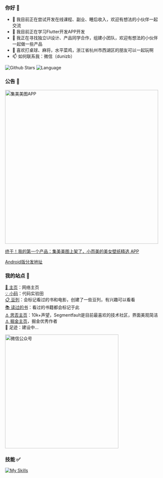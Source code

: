 ### 你好 👋

- 🔭 我目前正在尝试开发在线课程、副业、睡后收入，欢迎有想法的小伙伴一起交流
- 🌱 我目前正在学习Flutter开发APP开发
- 👯 我正在寻找独立UI设计、产品同学合作，组建小团队，欢迎有想法的小伙伴一起做一些产品
- 🚴 喜欢打桌球、麻将，水平菜鸡，浙江省杭州市西湖区的朋友可以一起玩啊
- 📫 如何联系我：微信（dunizb）

![Github Stars](https://github-readme-stats.vercel.app/api?username=dunizb&show_icons=true&hide=contribs)
![Language](https://github-readme-stats.vercel.app/api/top-langs/?username=dunizb&layout=compact)

### 公告 🎉

<img src="https://s2.loli.net/2022/03/21/GvZEIwcpFR1Ds8B.png" width="500" alt="集美美图APP" />

[终于！我的第一个产品：集美美图上架了，小而美的美女壁纸精选 APP](https://mp.weixin.qq.com/s/rpm-BWiAbcAP2OWv0BS_jw)

[Android版分发地址](https://www.pgyer.com/jimei-android)



### 我的站点 📍

[🔴 主页](https://mo.run/zhangbing)：网络主页  
[💡 小码](https://coding.zhangbingdev.com)：代码实验田  
[📋 豆列](https://www.douban.com/people/dunish/doulists/all)：会标记看过的书和电影，创建了一些豆列，有兴趣可以看看   
[📚 读过的书](https://book.douban.com/people/dunish/collect)：看过的书籍都会标记于此  
[⚓ 思否主页](https://segmentfault.com/u/dunizb)：10k+声望，Segmentfault是目前最喜欢的技术社区，界面美观简洁  
[⚓ 掘金主页](https://juejin.im/user/289926798645575)，掘金优秀作者  
📍 足迹：建设中...

<img src="http://myimgcloud.oss-cn-hangzhou.aliyuncs.com/subscribe2.png" width="370" alt="微信公众号" />

### 技能 ✅

[![My Skills](https://skillicons.dev/icons?i=js,html,css,vue,flutter,nodejs,md,ts,jquery,dart,vscode)](https://skillicons.dev)
